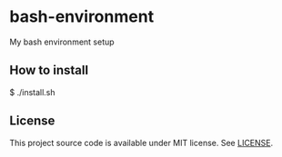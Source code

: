 # bash-environment

My bash environment setup


## How to install

   $ ./install.sh


## License

This project source code is available under MIT license. See [LICENSE](LICENSE).
